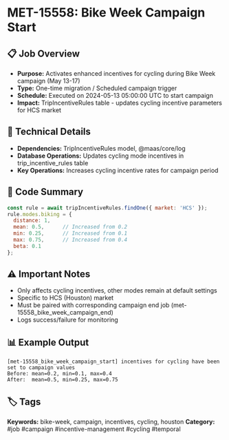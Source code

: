 # MET-15558: Bike Week Campaign Start

## 📋 Job Overview
- **Purpose:** Activates enhanced incentives for cycling during Bike Week campaign (May 13-17)
- **Type:** One-time migration / Scheduled campaign trigger
- **Schedule:** Executed on 2024-05-13 05:00:00 UTC to start campaign
- **Impact:** TripIncentiveRules table - updates cycling incentive parameters for HCS market

## 🔧 Technical Details
- **Dependencies:** TripIncentiveRules model, @maas/core/log
- **Database Operations:** Updates cycling mode incentives in trip_incentive_rules table
- **Key Operations:** Increases cycling incentive rates for campaign period

## 📝 Code Summary
```javascript
const rule = await tripIncentiveRules.findOne({ market: 'HCS' });
rule.modes.biking = {
  distance: 1,
  mean: 0.5,      // Increased from 0.2
  min: 0.25,      // Increased from 0.1
  max: 0.75,      // Increased from 0.4
  beta: 0.1
};
```

## ⚠️ Important Notes
- Only affects cycling incentives, other modes remain at default settings
- Specific to HCS (Houston) market
- Must be paired with corresponding campaign end job (met-15558_bike_week_campaign_end)
- Logs success/failure for monitoring

## 📊 Example Output
```
[met-15558_bike_week_campaign_start] incentives for cycling have been set to campaign values
Before: mean=0.2, min=0.1, max=0.4
After:  mean=0.5, min=0.25, max=0.75
```

## 🏷️ Tags
**Keywords:** bike-week, campaign, incentives, cycling, houston
**Category:** #job #campaign #incentive-management #cycling #temporal